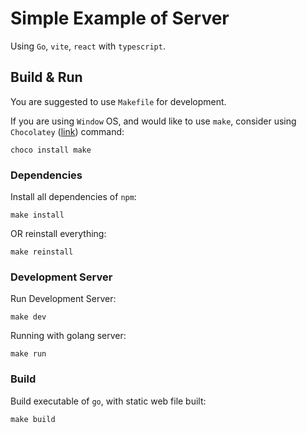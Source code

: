 # Simple Example of Server

Using `Go`, `vite`, `react` with `typescript`.

## Build & Run

You are suggested to use `Makefile` for development.

If you are using `Window` OS, and would like to use `make`, consider using `Chocolatey` ([link](https://chocolatey.org/install)) command:

```
choco install make
```

### Dependencies

Install all dependencies of `npm`:

```
make install
```

OR reinstall everything:

```
make reinstall
```

### Development Server

Run Development Server:

```
make dev
```

Running with golang server:

```
make run
```

### Build

Build executable of `go`, with static web file built:

```
make build
```
